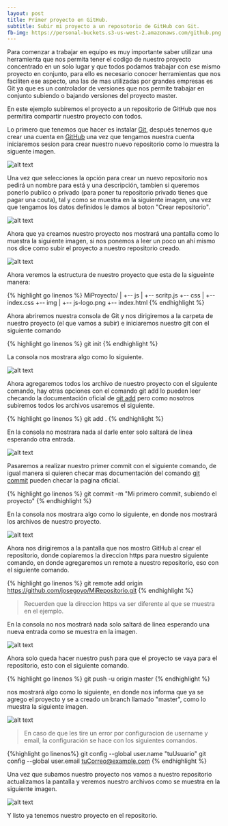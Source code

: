 ```yaml
---
layout: post
title: Primer proyecto en GitHub.
subtitle: Subir mi proyecto a un reposotorio de GitHub con Git.
fb-img: https://personal-buckets.s3-us-west-2.amazonaws.com/github.png
---
```


Para comenzar a trabajar en equipo es muy importante saber utilizar una herramienta que nos permita
tener el codigo de nuestro proyecto concentrado en un solo lugar y que todos podamos trabajar con ese 
mismo proyecto en conjunto, para ello es necesario conocer herramientas que nos faciliten ese aspecto,
una las de mas utilizadas por grandes empresas es Git ya que es un controlador de versiones que nos permite
trabajar en conjunto subiendo o bajando versiones del proyecto master.

En este ejemplo subiremos el proyecto a un repositorio de GitHub que nos permitira compartir nuestro proyecto
con todos.

Lo primero que tenemos que hacer es instalar [Git](https://git-scm.com/downloads), después tenemos que crear
una cuenta en [GitHub](https://github.com) una vez que tengamos nuestra cuenta iniciaremos sesion para crear 
nuestro nuevo repositorio como lo muestra la siguente imagen.

![alt text](../img/GitProject/newrepo.png)

Una vez que selecciones la opción para crear un nuevo repositorio nos pedirá un nombre para está
y una descripción, tambien si queremos ponerlo publico o privado (para poner tu repositorio
privado tienes que pagar una couta), tal y como se muestra en la siguiente imagen, una vez que tengamos los datos definidos le damos al boton "Crear repositorio".

![alt text](../img/GitProject/namerep.png)

Ahora que ya creamos nuestro proyecto nos mostrará una pantalla como lo muestra la siguiente imagen, si nos
ponemos a leer un poco un ahí mismo nos dice como subir el proyecto a nuestro repositorio creado.

![alt text](../img/GitProject/3repoCreado.png)

Ahora veremos la estructura de nuestro proyecto que esta de la sigueinte manera:

{% highlight go linenos %}
MiProyecto/
|
+-- js
|	+-- scritp.js
+-- css
|	+-- index.css
+-- img
|	+-- js-logo.png
+-- index.html
{% endhighlight %}

Ahora abriremos nuestra consola de Git y nos dirigiremos a la carpeta de nuestro proyecto (el que vamos a subir)
e iniciaremos nuestro git con el siguiente comando 

{% highlight go linenos %}
git init
{% endhighlight %}

La consola nos mostrara algo como lo siguiente.

![alt text](../img/GitProject/4init.png)

Ahora agregaremos todos los archivo de nuestro proyecto con el siguiente comando, hay otras opciones con el comando
git add lo pueden leer checando la documentación oficial de [git add](https://git-scm.com/docs/git-add) pero
como nosotros subiremos todos los archivos usaremos el siguiente.

{% highlight go linenos %}
git add .
{% endhighlight %}

En la consola no mostrara nada al darle enter solo saltará de linea esperando otra entrada.

![alt text](../img/GitProject/5add.png)

Pasaremos a realizar nuestro primer commit con el siguiente comando, de igual manera si quieren checar mas documentación
del comando [git commit](https://git-scm.com/docs/git-commit) pueden checar la pagina oficial.

{% highlight go linenos %}
git commit -m "Mi primero commit, subiendo el proyecto"
{% endhighlight %}

En la consola nos mostrara algo como lo siguiente, en donde nos mostrará los archivos de nuestro proyecto.

![alt text](../img/GitProject/5commit.png)

Ahora nos dirigiremos a la pantalla que nos mostro GitHub al crear el repositorio, donde copiaremos la direccion 
https para nuestro siguiente comando, en donde agregaremos un remote a nuestro repositorio, eso con el siguiente
comando.

{% highlight go linenos %}
git remote add origin https://github.com/josegoyo/MiRepositorio.git
{% endhighlight %}

> Recuerden que la direccion https va ser diferente al que se muestra en el ejemplo.

En la consola no nos mostrará nada solo saltará de linea esperando una nueva entrada como se muestra en la imagen.

![alt text](../img/GitProject/6https.png)

Ahora solo queda hacer nuestro push para que el proyecto se vaya para el repositorio, esto con el siguiente comando.

{% highlight go linenos %}
git push -u origin master
{% endhighlight %}

nos mostrará algo como lo siguiente, en donde nos informa que ya se agrego el proyecto y se a creado un branch
llamado "master", como lo muestra la siguiente imagen.

![alt text](../img/GitProject/7push.png)

> En caso de que les tire un error por configuracion de username y email, la configuración se hace con los siguientes comandos.

{%highlight go linenos%}
git config --global user.name "tuUsuario"
git config --global user.email tuCorreo@example.com
{% endhighlight %}

Una vez que subamos nuestro proyecto nos vamos a nuestro repositorio actualizamos la pantalla y veremos nuestro 
archivos como se muestra en la siguiente imagen.

![alt text](../img/GitProject/8docs.png)

Y listo ya tenemos nuestro proyecto en el repositorio.

